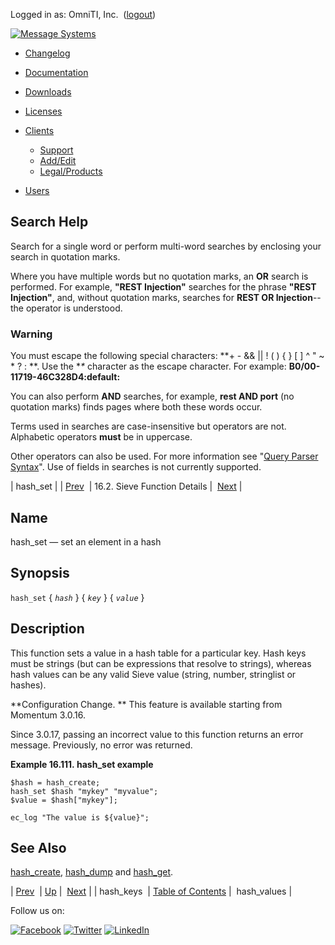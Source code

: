 Logged in as: OmniTI, Inc.  ([logout](https://support.messagesystems.com/logout.php))

[![Message Systems](https://support.messagesystems.com/images/ms-white205.png)](https://support.messagesystems.com/start.php) 

*   [Changelog](https://support.messagesystems.com/start.php?show=changelog)
*   [Documentation](https://support.messagesystems.com/docs/)
*   [Downloads](https://support.messagesystems.com/start.php)

*   [Licenses](https://support.messagesystems.com/license_summary.php)
*   <a href="">Clients</a>
    *   [Support](https://support.messagesystems.com/cs.php)
    *   [Add/Edit](https://support.messagesystems.com/edit_client.php)
    *   [Legal/Products](https://support.messagesystems.com/edit_products.php)
*   [Users](https://support.messagesystems.com/edit_customer.php)

## Search Help

Search for a single word or perform multi-word searches by enclosing your search in quotation marks.

Where you have multiple words but no quotation marks, an **OR** search is performed. For example, **"REST Injection"** searches for the phrase **"REST Injection"**, and, without quotation marks, searches for **REST OR Injection**--the operator is understood.

### Warning

You must escape the following special characters: **+ - && || ! ( ) { } [ ] ^ " ~ * ? : \**. Use the **\** character as the escape character. For example: **B0/00-11719-46C328D4\:default\:**

You can also perform **AND** searches, for example, **rest AND port** (no quotation marks) finds pages where both these words occur.

Terms used in searches are case-insensitive but operators are not. Alphabetic operators **must** be in uppercase.

Other operators can also be used. For more information see "[Query Parser Syntax](https://lucene.apache.org/core/old_versioned_docs/versions/3_0_0/queryparsersyntax.html)". Use of fields in searches is not currently supported.

| hash_set |
| [Prev](sieve.ref.hash_keys.php)  | 16.2. Sieve Function Details |  [Next](sieve.ref.hash_values.php) |

<a name="sieve.ref.hash_set"></a>
## Name

hash_set — set an element in a hash

## Synopsis

`hash_set` { *`hash`* } { *`key`* } { *`value`* }

<a name="idp30958464"></a>
## Description

This function sets a value in a hash table for a particular key. Hash keys must be strings (but can be expressions that resolve to strings), whereas hash values can be any valid Sieve value (string, number, stringlist or hashes).

**Configuration Change. ** This feature is available starting from Momentum 3.0.16.

Since 3.0.17, passing an incorrect value to this function returns an error message. Previously, no error was returned.

<a name="example.set"></a>

**Example 16.111. hash_set example**

```
$hash = hash_create;
hash_set $hash "mykey" "myvalue";
$value = $hash["mykey"];

ec_log "The value is ${value}";
```

<a name="idp30966896"></a>
## See Also

[hash_create](sieve.ref.hash_create.php "hash_create"), [hash_dump](sieve.ref.hash_dump.php "hash_dump") and [hash_get](sieve.ref.hash_get.php "hash_get").

| [Prev](sieve.ref.hash_keys.php)  | [Up](sieve.ref.files.php) |  [Next](sieve.ref.hash_values.php) |
| hash_keys  | [Table of Contents](index.php) |  hash_values |

Follow us on:

[![Facebook](https://support.messagesystems.com/images/icon-facebook.png)](http://www.facebook.com/messagesystems) [![Twitter](https://support.messagesystems.com/images/icon-twitter.png)](http://twitter.com/#!/MessageSystems) [![LinkedIn](https://support.messagesystems.com/images/icon-linkedin.png)](http://www.linkedin.com/company/message-systems)